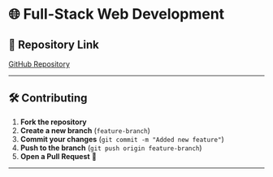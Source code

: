 # 🌐 Full-Stack Web Development

## 📂 Repository Link
[GitHub Repository](https://github.com/Harshvardhan-Asnade/Web-Development)

---
 

## 🛠️ Contributing
1. **Fork the repository**
2. **Create a new branch** (`feature-branch`)
3. **Commit your changes** (`git commit -m "Added new feature"`)
4. **Push to the branch** (`git push origin feature-branch`)
5. **Open a Pull Request** 🚀

---
 
